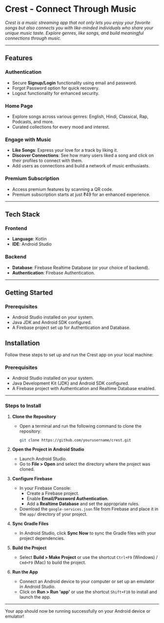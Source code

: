 # **Crest - Connect Through Music**  
*Crest is a music streaming app that not only lets you enjoy your favorite songs but also connects you with like-minded individuals who share your unique music taste. Explore genres, like songs, and build meaningful connections through music.*

---

## **Features**  

### **Authentication**  
- Secure **Signup/Login** functionality using email and password.  
- Forgot Password option for quick recovery.  
- Logout functionality for enhanced security.  

### **Home Page**  
- Explore songs across various genres: English, Hindi, Classical, Rap, Podcasts, and more.  
- Curated collections for every mood and interest.  

### **Engage with Music**  
- **Like Songs**: Express your love for a track by liking it.  
- **Discover Connections**: See how many users liked a song and click on their profiles to connect with them.  
- Add users as connections and build a network of music enthusiasts.  

### **Premium Subscription**  
- Access premium features by scanning a QR code.  
- Premium subscription starts at just ₹49 for an enhanced experience.  

---

## **Tech Stack**  

### **Frontend**  
- **Language**: Kotlin  
- **IDE**: Android Studio  

### **Backend**  
- **Database**: Firebase Realtime Database (or your choice of backend).  
- **Authentication**: Firebase Authentication.  

---

## **Getting Started**  

### **Prerequisites**  
- Android Studio installed on your system.  
- Java JDK and Android SDK configured.  
- A Firebase project set up for Authentication and Database.  

## **Installation**  

Follow these steps to set up and run the Crest app on your local machine:  

### **Prerequisites**  
- Android Studio installed on your system.  
- Java Development Kit (JDK) and Android SDK configured.  
- A Firebase project with Authentication and Realtime Database enabled.  

---

### **Steps to Install**  

1. **Clone the Repository**  
   - Open a terminal and run the following command to clone the repository:  
     ```bash  
     git clone https://github.com/yourusername/crest.git  
     ```  

2. **Open the Project in Android Studio**  
   - Launch Android Studio.  
   - Go to **File > Open** and select the directory where the project was cloned.  

3. **Configure Firebase**  
   - In your Firebase Console:  
     - Create a Firebase project.  
     - Enable **Email/Password Authentication**.  
     - Add a **Realtime Database** and set the appropriate rules.  
   - Download the `google-services.json` file from Firebase and place it in the `app/` directory of your project.  

4. **Sync Gradle Files**  
   - In Android Studio, click **Sync Now** to sync the Gradle files with your project dependencies.  

5. **Build the Project**  
   - Select **Build > Make Project** or use the shortcut `Ctrl+F9` (Windows) / `Cmd+F9` (Mac) to build the project.  

6. **Run the App**  
   - Connect an Android device to your computer or set up an emulator in Android Studio.  
   - Click on **Run > Run 'app'** or use the shortcut `Shift+F10` to install and launch the app.  

---

Your app should now be running successfully on your Android device or emulator!  
